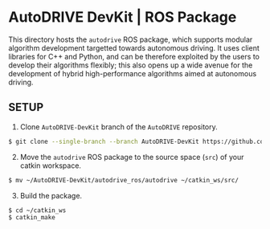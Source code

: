 # AutoDRIVE DevKit | ROS Package

This directory hosts the `autodrive` ROS package, which supports modular algorithm development targetted towards autonomous driving. It uses client libraries for C++ and Python, and can be therefore exploited by the users to develop their algorithms flexibly; this also opens up a wide avenue for the development of hybrid high-performance algorithms aimed at autonomous driving.

## SETUP

1. Clone `AutoDRIVE-DevKit` branch of the `AutoDRIVE` repository.
```bash
$ git clone --single-branch --branch AutoDRIVE-DevKit https://github.com/Tinker-Twins/AutoDRIVE.git
```
2. Move the `autodrive` ROS package to the source space (`src`) of your catkin workspace.
```bash
$ mv ~/AutoDRIVE-DevKit/autodrive_ros/autodrive ~/catkin_ws/src/
```
3. Build the package.
```bash
$ cd ~/catkin_ws
$ catkin_make
```
